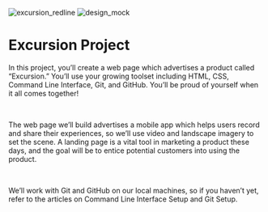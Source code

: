 ![excursion_redline](https://user-images.githubusercontent.com/78563426/117734600-b3fc0100-b1eb-11eb-8ccc-4f4beeb0ee0e.png)
![design_mock](https://user-images.githubusercontent.com/78563426/117734605-b65e5b00-b1eb-11eb-9b63-2dced45bc333.png)
<h1>Excursion Project</h1>
In this project, you’ll create a web page which advertises a product called “Excursion.” You’ll use your growing toolset including HTML, CSS, Command Line Interface, Git, and GitHub. You’ll be proud of yourself when it all comes together!
<p>&nbsp;</p>
The web page we’ll build advertises a mobile app which helps users record and share their experiences, so we’ll use video and landscape imagery to set the scene. A landing page is a vital tool in marketing a product these days, and the goal will be to entice potential customers into using the product.
<p>&nbsp;</p>
We’ll work with Git and GitHub on our local machines, so if you haven’t yet, refer to the articles on Command Line Interface Setup and Git Setup.
